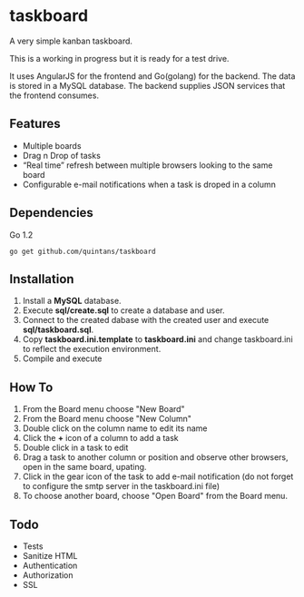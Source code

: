 taskboard
=========

A very simple kanban taskboard.

This is a working in progress but it is ready for a test drive.

It uses AngularJS for the frontend and Go(golang) for the backend. The data is stored in a MySQL database.
The backend supplies JSON services that the frontend consumes.

Features
-
* Multiple boards
* Drag n Drop of tasks
* “Real time” refresh between multiple browsers looking to the same board
* Configurable e-mail notifications when a task is droped in a column

Dependencies
-
Go 1.2
```
go get github.com/quintans/taskboard
```

Installation
-
1.	Install a **MySQL** database.
1.	Execute **sql/create.sql** to create a database and user.
1.	Connect to the created dabase with the created user and execute **sql/taskboard.sql**.
1.	Copy **taskboard.ini.template** to **taskboard.ini** and change taskboard.ini to reflect the execution environment.
1. Compile and execute

How To
-
1.	From the Board menu choose "New Board"
1.	From the Board menu choose "New Column"
1.	Double click on the column name to edit its name
1.	Click the **+** icon of a column to add a task
1.	Double click in a task to edit
1.	Drag a task to another column or position and observe other browsers, open in the same board, upating.
1.	Click in the gear icon of the task to add e-mail notification (do not forget to configure the smtp server in the taskboard.ini file)
1.	To choose another board, choose "Open Board" from the Board menu.

Todo
-
* Tests
* Sanitize HTML
* Authentication
* Authorization
* SSL
